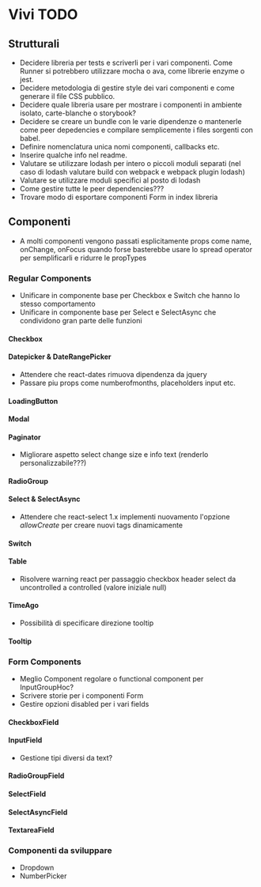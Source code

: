 # Vivi TODO

## Strutturali
- Decidere libreria per tests e scriverli per i vari componenti. Come Runner si potrebbero utilizzare mocha o ava, come librerie enzyme o jest.
- Decidere metodologia di gestire style dei vari componenti e come generare il file CSS pubblico.
- Decidere quale libreria usare per mostrare i componenti in ambiente isolato, carte-blanche o storybook?
- Decidere se creare un bundle con le varie dipendenze o mantenerle come peer depedencies e compilare semplicemente i files sorgenti con babel.
- Definire nomenclatura unica nomi componenti, callbacks etc.
- Inserire qualche info nel readme.
- Valutare se utilizzare lodash per intero o piccoli moduli separati (nel caso di lodash valutare build con webpack e webpack plugin lodash)
- Valutare se utilizzare moduli specifici al posto di lodash
- Come gestire tutte le peer dependencies???
- Trovare modo di esportare componenti Form in index libreria

## Componenti
- A molti componenti vengono passati esplicitamente props come name, onChange, onFocus quando forse basterebbe usare lo spread operator
per semplificarli e ridurre le propTypes

### Regular Components
- Unificare in componente base per Checkbox e Switch che hanno lo stesso comportamento
- Unificare in componente base per Select e SelectAsync che condividono gran parte delle funzioni

#### Checkbox

#### Datepicker & DateRangePicker
- Attendere che react-dates rimuova dipendenza da jquery
- Passare piu props come numberofmonths, placeholders input etc.

#### LoadingButton

#### Modal

#### Paginator
- Migliorare aspetto select change size e info text (renderlo personalizzabile???)

#### RadioGroup

#### Select & SelectAsync
- Attendere che react-select 1.x implementi nuovamento l'opzione *allowCreate* per creare nuovi tags dinamicamente

#### Switch

#### Table
- Risolvere warning react per passaggio checkbox header select da uncontrolled a controlled (valore iniziale null)

#### TimeAgo
- Possibilità di specificare direzione tooltip

#### Tooltip

### Form Components
- Meglio Component regolare o functional component per InputGroupHoc?
- Scrivere storie per i componenti Form
- Gestire opzioni disabled per i vari fields

#### CheckboxField

#### InputField
- Gestione tipi diversi da text?

#### RadioGroupField

#### SelectField

#### SelectAsyncField

#### TextareaField

### Componenti da sviluppare
- Dropdown
- NumberPicker